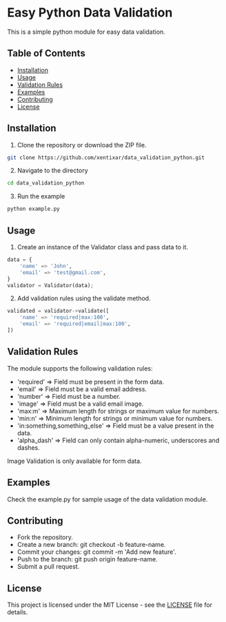 # Easy Python Data Validation

This is a simple python module for easy data validation.

## Table of Contents

- [Installation](#installation)
- [Usage](#usage)
- [Validation Rules](#validation-rules)
- [Examples](#examples)
- [Contributing](#contributing)
- [License](#license)

## Installation

1. Clone the repository or download the ZIP file.

```bash
git clone https://github.com/xentixar/data_validation_python.git
```

2. Navigate to the directory

```bash
cd data_validation_python
```

3. Run the example

```bash
python example.py
```

## Usage

1. Create an instance of the Validator class and pass data to it.

```python
data = {
    'name' => 'John',
    'email' => 'test@gmail.com',
}
validator = Validator(data);
```

2. Add validation rules using the validate method.

```python
validated = validator->validate([
    'name' => 'required|max:100',
    'email' => 'required|email|max:100',
])
```

## Validation Rules

The module supports the following validation rules:

* 'required' => Field must be present in the form data.
* 'email' =>  Field must be a valid email address.
* 'number' =>  Field must be a number.
* 'image' =>  Field must be a valid email image.
* 'max:m' =>  Maximum length for strings or maximum value for numbers.
* 'min:n' =>  Minimum length for strings or minimum value for numbers.
* 'in:something,something_else' =>  Field must be a value present in the data.
* 'alpha_dash' => Field can only contain alpha-numeric, underscores and dashes.

Image Validation is only available for form data.


## Examples

Check the example.py for sample usage of the data validation module.


## Contributing

* Fork the repository.
* Create a new branch: git checkout -b feature-name.
* Commit your changes: git commit -m 'Add new feature'.
* Push to the branch: git push origin feature-name.
* Submit a pull request.

## License
This project is licensed under the MIT License - see the [LICENSE](LICENSE) file for details.

